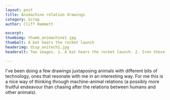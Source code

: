 ```yaml
---
layout: post
title: Animachine relation drawings
category: Scrap
author: Cliff Hammett

excerpt:
thumbimg: thumb_animachine1.jpg
thumbalt: A bat hears the rocket launch 
headerimg: disp_anitech1.jpg
headeralt: Two images. 1. A bat hears the rocket launch. 2. Iron those turkey folds!

---
```


I've been doing a few drawings juxtaposing animals with different bits of technology, ones that resonate with me in an interesting way. For me this is a nice way of thinking through machine-animal relations (a possibly more fruitful endeavour than chasing after the relations between humans and other animals).
